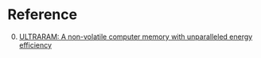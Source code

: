 # Reference

0. [ULTRARAM: A non-volatile computer memory with unparalleled energy efficiency](https://ultraram.tech/)

